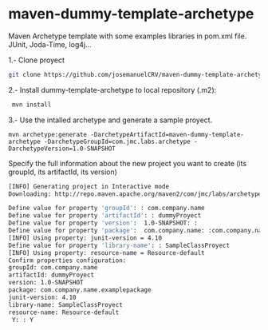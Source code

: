 # maven-dummy-template-archetype
Maven Archetype template with some examples libraries in pom.xml file. JUnit, Joda-Time, log4j...


1.- Clone proyect
```sh
git clone https://github.com/josemanuelCRV/maven-dummy-template-archetype.git
```

2.- Install dummy-template-archetype to local repository (.m2):
```sh
 mvn install
```

3.- Use the intalled archetype and generate a sample proyect.

``mvn archetype:generate -DarchetypeArtifactId=maven-dummy-template-archetype -DarchetypeGroupId=com.jmc.labs.archetype -DarchetypeVersion=1.0-SNAPSHOT``

Specify the full information about the new project you want to create (its groupId, its artifactId, its version)
```sh
[INFO] Generating project in Interactive mode
Downloading: http://repo.maven.apache.org/maven2/com/jmc/labs/archetype/maven-dummy-template-archetype/1.0-SNAPSHOT/maven-metadata.xml

Define value for property 'groupId': : com.company.name
Define value for property 'artifactId': : dummyProyect
Define value for property 'version':  1.0-SNAPSHOT: :
Define value for property 'package':  com.company.name: :com.company.name.examplepackage
[INFO] Using property: junit-version = 4.10
Define value for property 'library-name': : SampleClassProyect
[INFO] Using property: resource-name = Resource-default
Confirm properties configuration:
groupId: com.company.name
artifactId: dummyProyect
version: 1.0-SNAPSHOT
package: com.company.name.examplepackage
junit-version: 4.10
library-name: SampleClassProyect
resource-name: Resource-default
 Y: : Y
```

 
 
 
